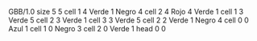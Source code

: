 <gs-board> GBB/1.0
size 5 5
cell 1 4 Verde 1 Negro 4
cell 2 4 Rojo 4 Verde 1 
cell 1 3 Verde 5 
cell 2 3 Verde 1
cell 3 3 Verde 5
cell 2 2 Verde 1 Negro 4
cell 0 0 Azul 1 
cell 1 0 Negro 3 
cell 2 0 Verde 1 
head 0 0
 </gs-board>